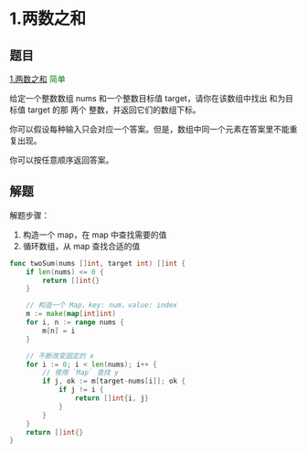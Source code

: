 # 1.两数之和

## 题目

[1.两数之和](https://leetcode.cn/problems/two-sum/) <span style="color: green;">简单</span>

给定一个整数数组 nums 和一个整数目标值 target，请你在该数组中找出 和为目标值 target  的那 两个 整数，并返回它们的数组下标。

你可以假设每种输入只会对应一个答案。但是，数组中同一个元素在答案里不能重复出现。

你可以按任意顺序返回答案。

## 解题

解题步骤：
1. 构造一个 map，在 map 中查找需要的值
2. 循环数组，从 map 查找合适的值

```go
func twoSum(nums []int, target int) []int {
	if len(nums) <= 0 {
		return []int{}
	}

	// 构造一个 Map，key: num，value: index
	m := make(map[int]int)
	for i, n := range nums {
		m[n] = i
	}

	// 不断改变固定的 x
	for i := 0; i < len(nums); i++ {
		// 使用 `Map` 查找 y
		if j, ok := m[target-nums[i]]; ok {
			if j != i {
				return []int{i, j}
			}
		}
	}
	return []int{}
}
```